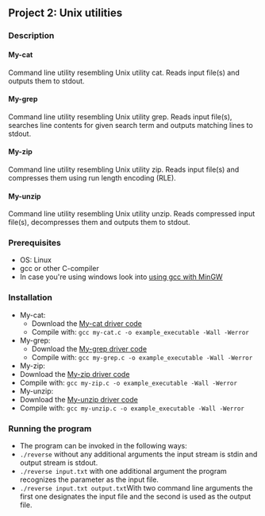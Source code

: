 ## Project 2: Unix utilities

### Description
#### My-cat
Command line utility resembling Unix utility cat. Reads input file(s) and outputs them to stdout. 
#### My-grep
Command line utility resembling Unix utility grep. Reads input file(s), searches line contents for given search term and outputs matching lines to stdout. 
#### My-zip
Command line utility resembling Unix utility zip. Reads input file(s) and compresses them using run length encoding (RLE). 
#### My-unzip
Command line utility resembling Unix utility unzip. Reads compressed input file(s), decompresses them and outputs them to stdout.

### Prerequisites
- OS: Linux
- gcc or other C-compiler
- In case you're using windows look into [using gcc with MinGW](https://code.visualstudio.com/docs/cpp/config-mingw)

### Installation
- My-cat:
  - Download the [My-cat driver code](https://github.com/j00lie/OSprojects/blob/main/p2/my-cat.c)
  - Compile with: `gcc my-cat.c -o example_executable -Wall -Werror`
- My-grep:
  - Download the [My-grep driver code](https://github.com/j00lie/OSprojects/blob/main/p2/my-grep.c)
  - Compile with: `gcc my-grep.c -o example_executable -Wall -Werror`
 - My-zip:
  - Download the [My-zip driver code](https://github.com/j00lie/OSprojects/blob/main/p2/my-zip.c)
  - Compile with: `gcc my-zip.c -o example_executable -Wall -Werror`
 - My-unzip:
  - Download the [My-unzip driver code](https://github.com/j00lie/OSprojects/blob/main/p2/my-unzip.c)
  - Compile with: `gcc my-unzip.c -o example_executable -Wall -Werror`

### Running the program
- The program can be invoked in the following ways: 
- `./reverse` without any additional arguments the input stream is stdin and output stream is stdout.
-  `./reverse input.txt` with one additional argument the program recognizes the parameter as the input file.
-  `./reverse input.txt output.txt`With two command line arguments the first one designates the input file and the second is used as the output file. 



